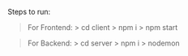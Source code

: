 Steps to run:
> For Frontend:
    > cd client
    > npm i
    > npm start
    
> For Backend:
      > cd server
      > npm i
      > nodemon
